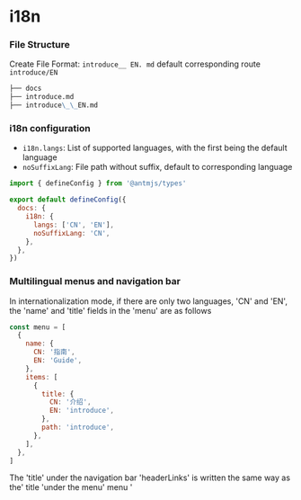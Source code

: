 # i18n

### File Structure

Create File Format: `introduce__ EN. md` default corresponding route ` introduce/EN`

```markdown
├── docs
├── introduce.md
├── introduce\_\_EN.md
```

### i18n configuration

- `i18n.langs`: List of supported languages, with the first being the default language
- `noSuffixLang`: File path without suffix, default to corresponding language

```js
import { defineConfig } from '@antmjs/types'

export default defineConfig({
  docs: {
    i18n: {
      langs: ['CN', 'EN'],
      noSuffixLang: 'CN',
    },
  },
})
```

### Multilingual menus and navigation bar

In internationalization mode, if there are only two languages, 'CN' and 'EN', the 'name' and 'title' fields in the 'menu' are as follows

```js
const menu = [
  {
    name: {
      CN: '指南',
      EN: 'Guide',
    },
    items: [
      {
        title: {
          CN: '介绍',
          EN: 'introduce',
        },
        path: 'introduce',
      },
    ],
  },
]
```

The 'title' under the navigation bar 'headerLinks' is written the same way as the' title 'under the menu' menu '
